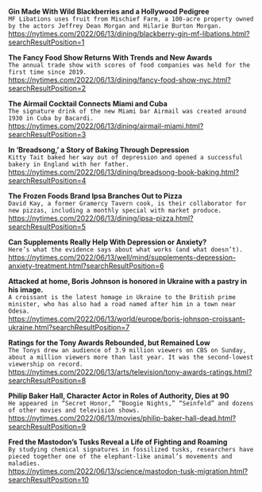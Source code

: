 **Gin Made With Wild Blackberries and a Hollywood Pedigree**\
`MF Libations uses fruit from Mischief Farm, a 100-acre property owned by the actors Jeffrey Dean Morgan and Hilarie Burton Morgan.`\
https://nytimes.com/2022/06/13/dining/blackberry-gin-mf-libations.html?searchResultPosition=1

**The Fancy Food Show Returns With Trends and New Awards**\
`The annual trade show with scores of food companies was held for the first time since 2019.`\
https://nytimes.com/2022/06/13/dining/fancy-food-show-nyc.html?searchResultPosition=2

**The Airmail Cocktail Connects Miami and Cuba**\
`The signature drink of the new Miami bar Airmail was created around 1930 in Cuba by Bacardi.`\
https://nytimes.com/2022/06/13/dining/airmail-miami.html?searchResultPosition=3

**In ‘Breadsong,’ a Story of Baking Through Depression**\
`Kitty Tait baked her way out of depression and opened a successful bakery in England with her father.`\
https://nytimes.com/2022/06/13/dining/breadsong-book-baking.html?searchResultPosition=4

**The Frozen Foods Brand Ipsa Branches Out to Pizza**\
`David Kay, a former Gramercy Tavern cook, is their collaborator for new pizzas, including a monthly special with market produce.`\
https://nytimes.com/2022/06/13/dining/ipsa-pizza.html?searchResultPosition=5

**Can Supplements Really Help With Depression or Anxiety?**\
`Here’s what the evidence says about what works (and what doesn’t).`\
https://nytimes.com/2022/06/13/well/mind/supplements-depression-anxiety-treatment.html?searchResultPosition=6

**Attacked at home, Boris Johnson is honored in Ukraine with a pastry in his image.**\
`A croissant is the latest homage in Ukraine to the British prime minister, who has also had a road named after him in a town near Odesa.`\
https://nytimes.com/2022/06/13/world/europe/boris-johnson-croissant-ukraine.html?searchResultPosition=7

**Ratings for the Tony Awards Rebounded, but Remained Low**\
`The Tonys drew an audience of 3.9 million viewers on CBS on Sunday, about a million viewers more than last year. It was the second-lowest viewership on record.`\
https://nytimes.com/2022/06/13/arts/television/tony-awards-ratings.html?searchResultPosition=8

**Philip Baker Hall, Character Actor in Roles of Authority, Dies at 90**\
`He appeared in “Secret Honor,” “Boogie Nights,” “Seinfeld” and dozens of other movies and television shows.`\
https://nytimes.com/2022/06/13/movies/philip-baker-hall-dead.html?searchResultPosition=9

**Fred the Mastodon’s Tusks Reveal a Life of Fighting and Roaming**\
`By studying chemical signatures in fossilized tusks, researchers have pieced together one of the elephant-like animal’s movements and maladies.`\
https://nytimes.com/2022/06/13/science/mastodon-tusk-migration.html?searchResultPosition=10

